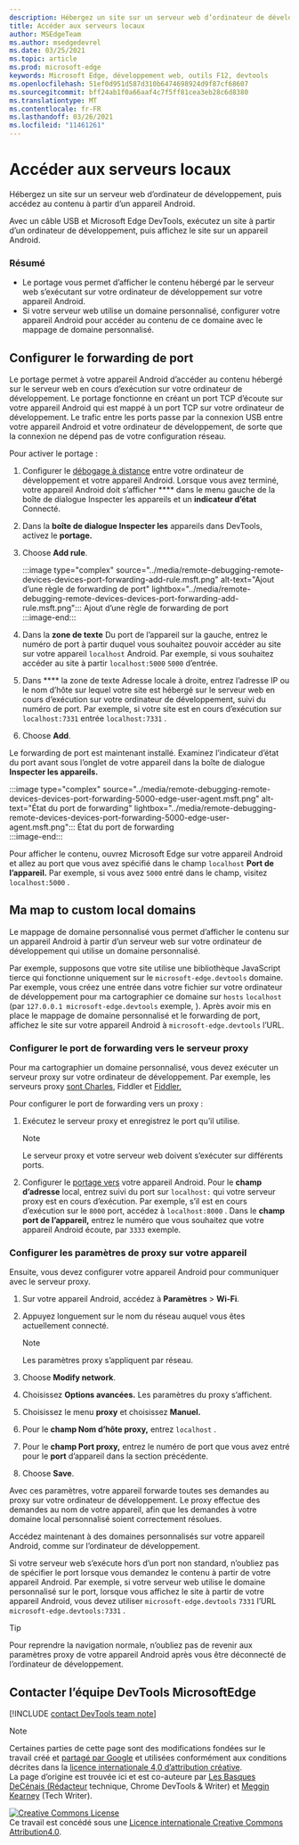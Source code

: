 ```yaml
---
description: Hébergez un site sur un serveur web d’ordinateur de développement, puis accédez au contenu à partir d’un appareil Android.
title: Accéder aux serveurs locaux
author: MSEdgeTeam
ms.author: msedgedevrel
ms.date: 03/25/2021
ms.topic: article
ms.prod: microsoft-edge
keywords: Microsoft Edge, développement web, outils F12, devtools
ms.openlocfilehash: 51ef0d951d587d310b6474698924d9f87cf68607
ms.sourcegitcommit: bff24ab1f0a66aaf4c7f5ff81cea3eb28c6d8380
ms.translationtype: MT
ms.contentlocale: fr-FR
ms.lasthandoff: 03/26/2021
ms.locfileid: "11461261"
---
```

<!-- Copyright Kayce Basques 

   Licensed under the Apache License, Version 2.0 (the "License");
   you may not use this file except in compliance with the License.
   You may obtain a copy of the License at

       https://www.apache.org/licenses/LICENSE-2.0

   Unless required by applicable law or agreed to in writing, software
   distributed under the License is distributed on an "AS IS" BASIS,
   WITHOUT WARRANTIES OR CONDITIONS OF ANY KIND, either express or implied.
   See the License for the specific language governing permissions and
   limitations under the License.  -->  
# <a name="access-local-servers"></a>Accéder aux serveurs locaux  

Hébergez un site sur un serveur web d’ordinateur de développement, puis accédez au contenu à partir d’un appareil Android.  

Avec un câble USB et Microsoft Edge DevTools, exécutez un site à partir d’un ordinateur de développement, puis affichez le site sur un appareil Android.  

### <a name="summary"></a>Résumé  

*   Le portage vous permet d’afficher le contenu hébergé par le serveur web s’exécutant sur votre ordinateur de développement sur votre appareil Android.  
*   Si votre serveur web utilise un domaine personnalisé, configurer votre appareil Android pour accéder au contenu de ce domaine avec le mappage de domaine personnalisé.  

## <a name="set-up-port-forwarding"></a>Configurer le forwarding de port  

Le portage permet à votre appareil Android d’accéder au contenu hébergé sur le serveur web en cours d’exécution sur votre ordinateur de développement.  Le portage fonctionne en créant un port TCP d’écoute sur votre appareil Android qui est mappé à un port TCP sur votre ordinateur de développement.  Le trafic entre les ports passe par la connexion USB entre votre appareil Android et votre ordinateur de développement, de sorte que la connexion ne dépend pas de votre configuration réseau.  

Pour activer le portage :  

1.  Configurer le [débogage à distance][RemoteDebuggingGettingStarted] entre votre ordinateur de développement et votre appareil Android.  Lorsque vous avez terminé, votre appareil Android doit s’afficher **** dans le menu gauche de la boîte de dialogue Inspecter les appareils et un **indicateur d’état** Connecté.  
1.  Dans la **boîte de dialogue Inspecter les** appareils dans DevTools, activez le **portage.**  
1.  Choose **Add rule**.  
    
    :::image type="complex" source="../media/remote-debugging-remote-devices-devices-port-forwarding-add-rule.msft.png" alt-text="Ajout d’une règle de forwarding de port" lightbox="../media/remote-debugging-remote-devices-devices-port-forwarding-add-rule.msft.png":::
       Ajout d’une règle de forwarding de port  
    :::image-end:::  
    
1.  Dans la **zone de texte** Du port de l’appareil sur la gauche, entrez le numéro de port à partir duquel vous souhaitez pouvoir accéder au site sur votre appareil `localhost` Android.  Par exemple, si vous souhaitez accéder au site à partir `localhost:5000` `5000` d’entrée.  
1.  Dans **** la zone de texte Adresse locale à droite, entrez l’adresse IP ou le nom d’hôte sur lequel votre site est hébergé sur le serveur web en cours d’exécution sur votre ordinateur de développement, suivi du numéro de port.  Par exemple, si votre site est en cours d’exécution sur `localhost:7331` entrée `localhost:7331` .  
1.  Choose **Add**.  
    
Le forwarding de port est maintenant installé.  Examinez l’indicateur d’état du port avant sous l’onglet de votre appareil dans la boîte de dialogue **Inspecter les appareils.**  

:::image type="complex" source="../media/remote-debugging-remote-devices-devices-port-forwarding-5000-edge-user-agent.msft.png" alt-text="État du port de forwarding" lightbox="../media/remote-debugging-remote-devices-devices-port-forwarding-5000-edge-user-agent.msft.png":::
   État du port de forwarding  
:::image-end:::  

Pour afficher le contenu, ouvrez Microsoft Edge sur votre appareil Android et allez au port que vous avez spécifié dans le champ `localhost` **Port de l’appareil.**  Par exemple, si vous avez `5000` entré dans le champ, visitez `localhost:5000` .  

## <a name="map-to-custom-local-domains"></a>Ma map to custom local domains  

Le mappage de domaine personnalisé vous permet d’afficher le contenu sur un appareil Android à partir d’un serveur web sur votre ordinateur de développement qui utilise un domaine personnalisé.  

Par exemple, supposons que votre site utilise une bibliothèque JavaScript tierce qui fonctionne uniquement sur le `microsoft-edge.devtools` domaine.  Par exemple, vous créez une entrée dans votre fichier sur votre ordinateur de développement pour ma cartographier ce domaine sur `hosts` `localhost` \(par `127.0.0.1 microsoft-edge.devtools` exemple, \).  Après avoir mis en place le mappage de domaine personnalisé et le forwarding de port, affichez le site sur votre appareil Android à `microsoft-edge.devtools` l’URL.  

### <a name="set-up-port-forwarding-to-proxy-server"></a>Configurer le port de forwarding vers le serveur proxy  

Pour ma cartographier un domaine personnalisé, vous devez exécuter un serveur proxy sur votre ordinateur de développement.  Par exemple, les serveurs proxy [sont Charles][CharlesWebDebuggingProxy], Fiddler et [Fiddler.][FiddlerWebDebuggingProxy] [][SquidOptimisingWebDelivery]  

Pour configurer le port de forwarding vers un proxy :  

1.  Exécutez le serveur proxy et enregistrez le port qu’il utilise.  
    
    > [!NOTE]
    > Le serveur proxy et votre serveur web doivent s’exécuter sur différents ports.  
    
1.  Configurer le [portage vers](#set-up-port-forwarding) votre appareil Android.  Pour le **champ d’adresse** local, entrez suivi du port sur `localhost:` qui votre serveur proxy est en cours d’exécution.  Par exemple, s’il est en cours d’exécution sur le `8000` port, accédez à `localhost:8000` .  Dans le **champ port de l’appareil,** entrez le numéro que vous souhaitez que votre appareil Android écoute, par `3333` exemple.  
    
### <a name="configure-proxy-settings-on-your-device"></a>Configurer les paramètres de proxy sur votre appareil  

Ensuite, vous devez configurer votre appareil Android pour communiquer avec le serveur proxy.  

1.  Sur votre appareil Android, accédez à **Paramètres**  >  **Wi-Fi**.  
1.  Appuyez longuement sur le nom du réseau auquel vous êtes actuellement connecté.  
    
    > [!NOTE]
    > Les paramètres proxy s’appliquent par réseau.  
    
1.  Choose **Modify network**.  
1.  Choisissez **Options avancées.**  Les paramètres du proxy s’affichent.  
1.  Choisissez le menu **proxy** et choisissez **Manuel.**  
1.  Pour le **champ Nom d’hôte proxy,** entrez `localhost` .  
1.  Pour le **champ Port proxy,** entrez le numéro de port que vous avez entré pour le **port** d’appareil dans la section précédente.  
1.  Choose **Save**.  
    
Avec ces paramètres, votre appareil forwarde toutes ses demandes au proxy sur votre ordinateur de développement.  Le proxy effectue des demandes au nom de votre appareil, afin que les demandes à votre domaine local personnalisé soient correctement résolues.  

Accédez maintenant à des domaines personnalisés sur votre appareil Android, comme sur l’ordinateur de développement.  

Si votre serveur web s’exécute hors d’un port non standard, n’oubliez pas de spécifier le port lorsque vous demandez le contenu à partir de votre appareil Android.  Par exemple, si votre serveur web utilise le domaine personnalisé sur le port, lorsque vous affichez le site à partir de votre appareil Android, vous devez utiliser `microsoft-edge.devtools` `7331` l’URL `microsoft-edge.devtools:7331` .  

> [!TIP]
> Pour reprendre la navigation normale, n’oubliez pas de revenir aux paramètres proxy de votre appareil Android après vous être déconnecté de l’ordinateur de développement.  

## <a name="getting-in-touch-with-the-microsoft-edge-devtools-team"></a>Contacter l’équipe DevTools MicrosoftEdge  

[!INCLUDE [contact DevTools team note](../includes/contact-devtools-team-note.md)]  

<!-- links -->  

[RemoteDebuggingGettingStarted]: ./index.md "Commencer à déboguer à distance les appareils Android | Documents Microsoft"  

[CharlesWebDebuggingProxy]: https://www.charlesproxy.com "Proxy de débogage Web Charles"  

[SquidOptimisingWebDelivery]: https://www.squid-cache.org "programme d’optimisation de la distribution web"  

[FiddlerWebDebuggingProxy]: https://www.telerik.com/fiddler "Fiddler - Proxy de débogage web gratuit"  

> [!NOTE]
> Certaines parties de cette page sont des modifications fondées sur le travail créé et [partagé par Google][GoogleSitePolicies] et utilisées conformément aux conditions décrites dans la [licence internationale 4,0 d’attribution créative][CCA4IL].  
> La page d’origine est trouvée ici et est co-auteure par [Les Basques DeCénais (Rédacteur][KayceBasques] technique, Chrome DevTools \& Writer\) et [Meggin Kearney][MegginKearney] \(Tech Writer\). [](https://developers.google.com/web/tools/chrome-devtools/remote-debugging/local-server)  

[![Creative Commons License][CCby4Image]][CCA4IL]  
Ce travail est concédé sous une [Licence internationale Creative Commons Attribution4.0][CCA4IL].  

[CCA4IL]: https://creativecommons.org/licenses/by/4.0  
[CCby4Image]: https://i.creativecommons.org/l/by/4.0/88x31.png  
[GoogleSitePolicies]: https://developers.google.com/terms/site-policies  
[KayceBasques]: https://developers.google.com/web/resources/contributors/kaycebasques  
[MegginKearney]: https://developers.google.com/web/resources/contributors/megginkearney  
